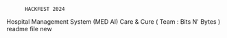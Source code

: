           HACKFEST 2024
Hospital Management System (MED AI) 
Care & Cure ( Team : Bits N' Bytes ) 
readme file new
